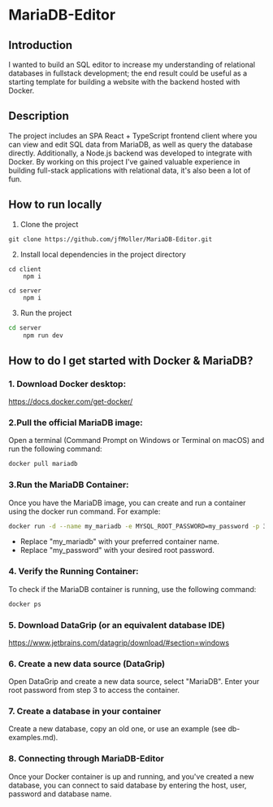 # **MariaDB-Editor**

## **Introduction**
I wanted to build an SQL editor to increase my understanding of relational databases in fullstack development; the end result could be useful as a starting template for building a website with the backend hosted with Docker.

## **Description**
The project includes an SPA React + TypeScript frontend client where you can view and edit SQL data from MariaDB, as well as query the database directly. Additionally, a Node.js backend was developed to integrate with Docker. By working on this project I've gained valuable experience in building full-stack applications with relational data, it's also been a lot of fun.

## **How to run locally**

1.	Clone the project
```
git clone https://github.com/jfMoller/MariaDB-Editor.git
```

2.	Install local dependencies in the project directory
```
cd client
    npm i

cd server
    npm i
```
3.	Run the project
```bash
cd server
    npm run dev
```
## **How to do I get started with Docker & MariaDB?**
### 1. Download Docker desktop:
https://docs.docker.com/get-docker/

### 2.Pull the official MariaDB image:
Open a terminal (Command Prompt on Windows or Terminal on macOS) and run the following command:
```bash
docker pull mariadb
```
### 3.Run the MariaDB Container: 
Once you have the MariaDB image, you can create and run a container using the docker run command. For example:
```bash
docker run -d --name my_mariadb -e MYSQL_ROOT_PASSWORD=my_password -p 3306:3306 mariadb
```
* Replace "my_mariadb" with your preferred container name.
* Replace "my_password" with your desired root password.

### 4. Verify the Running Container: 
To check if the MariaDB container is running, use the following command:
```bash
docker ps
```
### 5. Download DataGrip (or an equivalent database IDE)
https://www.jetbrains.com/datagrip/download/#section=windows

### 6. Create a new data source (DataGrip)
Open DataGrip and create a new data source, select "MariaDB". Enter your root password from step 3 to access the container.

### 7. Create a database in your container
Create a new database, copy an old one, or use an example (see db-examples.md).

### 8. Connecting through MariaDB-Editor
Once your Docker container is up and running, and you've created a new database, you can connect to said database by entering the host, user, password and database name.
